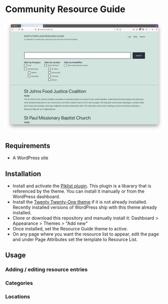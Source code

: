# Community Resource Guide

!["Screenshot of the resources list"](./preview.png)
## Requirements

* A WordPress site

## Installation

* Install and activate the [Piklist plugin](https://wordpress.org/plugins/piklist/). This plugin is a libarary that is referenced by the theme. You can install it manually or from the WordPress dashboard.
* Install the [Twenty Twenty-One theme](https://wordpress.org/themes/twentytwentyone/) if it is not already installed. Recently installed versions of WordPress ship with this theme already installed.
* Clone or download this repository and manually install it: Dashboard > Appearance > Themes > "Add new"
* Once installed, set the Resource Guide theme to active.
* On any page where you want the resource list to appear, edit the page and under Page Attributes set the template to Resource List.

## Usage

### Adding / editing resource entries

### Categories

### Locations